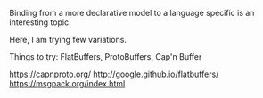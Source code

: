 Binding from a more declarative model to a language specific is an interesting topic.

Here, I am trying few variations.

Things to try: FlatBuffers, ProtoBuffers, Cap'n Buffer

https://capnproto.org/
http://google.github.io/flatbuffers/
https://msgpack.org/index.html
